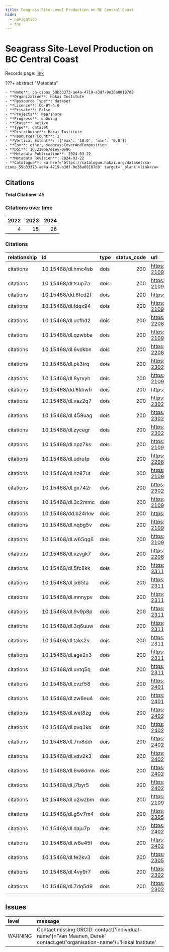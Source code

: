 ```yaml
---
title: Seagrass Site-Level Production on BC Central Coast
hide:
  - navigation
  - toc
---
```


# Seagrass Site-Level Production on BC Central Coast

Records page: <a href='https://catalogue.hakai.org/dataset/ca-cioos_59b33373-ae4a-4719-a3df-0e36a08187d8' target='_blank'>link</a>

???+ abstract "Metadata"

    - **Name**: ca-cioos_59b33373-ae4a-4719-a3df-0e36a08187d8 
    - **Organization**: Hakai Institute 
    - **Ressource Type**: dataset 
    - **Licence**: CC-BY-4.0 
    - **Private**: False 
    - **Projects**: Nearshore 
    - **Progress**: onGoing 
    - **State**: active 
    - **Type**: dataset 
    - **Distributor**: Hakai Institute 
    - **Resources Count**: 2 
    - **Vertical Extent**: [{'max': '10.0', 'min': '0.0'}] 
    - **Eov**: other, seagrassCoverAndComposition 
    - **Doi**: 10.21966/ezev-0v96 
    - **Metadata Publication**: 2024-03-22 
    - **Metadata Revision**: 2024-03-22 
    - **Catalogue**: <a href='https://catalogue.hakai.org/dataset/ca-cioos_59b33373-ae4a-4719-a3df-0e36a08187d8' target='_blank'>link</a> 

<div id='map'></div>


## Citations

**Total Citations**: 45

### Citations over time

|   2022 |   2023 |   2024 |
|-------:|-------:|-------:|
|      4 |     15 |     26 |

### Citations

| relationship   | id                 | type   |   status_code | url                                                              |
|:---------------|:-------------------|:-------|--------------:|:-----------------------------------------------------------------|
| citations      | 10.15468/dl.hmc4sb | dois   |           200 | https://www.gbif.org/occurrence/download/0035410-210914110416597 |
| citations      | 10.15468/dl.tsup7a | dois   |           200 | https://www.gbif.org/occurrence/download/0022372-210914110416597 |
| citations      | 10.15468/dd.6fcd2f | dois   |           200 | https://www.gbif.org/derivedDataset/10.15468/dd.6fcd2f           |
| citations      | 10.15468/dl.fdqx94 | dois   |           200 | https://www.gbif.org/occurrence/download/0374666-210914110416597 |
| citations      | 10.15468/dl.ucfhd2 | dois   |           200 | https://www.gbif.org/occurrence/download/0031553-220831081235567 |
| citations      | 10.15468/dl.qzwbba | dois   |           200 | https://www.gbif.org/occurrence/download/0357632-210914110416597 |
| citations      | 10.15468/dl.6vdkbn | dois   |           200 | https://www.gbif.org/occurrence/download/0202111-220831081235567 |
| citations      | 10.15468/dl.pk3trq | dois   |           200 | https://www.gbif.org/occurrence/download/0015281-230224095556074 |
| citations      | 10.15468/dl.8yrvyh | dois   |           200 | https://www.gbif.org/occurrence/download/0026529-210914110416597 |
| citations      | 10.15468/dd.6khwfr | dois   |           200 | https://www.gbif.org/derivedDataset/10.15468/dd.6khwfr           |
| citations      | 10.15468/dl.vaz2q7 | dois   |           200 | https://www.gbif.org/occurrence/download/0153614-230224095556074 |
| citations      | 10.15468/dl.459uag | dois   |           200 | https://www.gbif.org/occurrence/download/0153750-230224095556074 |
| citations      | 10.15468/dl.zycegr | dois   |           200 | https://www.gbif.org/occurrence/download/0154599-230224095556074 |
| citations      | 10.15468/dl.npz7ks | dois   |           200 | https://www.gbif.org/occurrence/download/0335981-210914110416597 |
| citations      | 10.15468/dl.udrufp | dois   |           200 | https://www.gbif.org/occurrence/download/0008238-220831081235567 |
| citations      | 10.15468/dl.hz87ut | dois   |           200 | https://www.gbif.org/occurrence/download/0329964-210914110416597 |
| citations      | 10.15468/dl.gx742r | dois   |           200 | https://www.gbif.org/occurrence/download/0136854-230224095556074 |
| citations      | 10.15468/dl.3c2mmc | dois   |           200 | https://www.gbif.org/occurrence/download/0329580-210914110416597 |
| citations      | 10.15468/dd.b24rkw | dois   |           200 | https://www.gbif.org/derivedDataset/10.15468/dd.b24rkw           |
| citations      | 10.15468/dl.nqbg5v | dois   |           200 | https://www.gbif.org/occurrence/download/0164772-210914110416597 |
| citations      | 10.15468/dl.w65qg6 | dois   |           200 | https://www.gbif.org/occurrence/download/0179615-210914110416597 |
| citations      | 10.15468/dl.vzvgk7 | dois   |           200 | https://www.gbif.org/occurrence/download/0202277-220831081235567 |
| citations      | 10.15468/dl.5fc8kk | dois   |           200 | https://www.gbif.org/occurrence/download/0054404-231120084113126 |
| citations      | 10.15468/dl.jx65ta | dois   |           200 | https://www.gbif.org/occurrence/download/0055839-231120084113126 |
| citations      | 10.15468/dl.mnnypv | dois   |           200 | https://www.gbif.org/occurrence/download/0057790-231120084113126 |
| citations      | 10.15468/dl.9v9p8p | dois   |           200 | https://www.gbif.org/occurrence/download/0059235-231120084113126 |
| citations      | 10.15468/dl.3q6uuw | dois   |           200 | https://www.gbif.org/occurrence/download/0067446-231120084113126 |
| citations      | 10.15468/dl.taks2v | dois   |           200 | https://www.gbif.org/occurrence/download/0071972-231120084113126 |
| citations      | 10.15468/dl.age2x3 | dois   |           200 | https://www.gbif.org/occurrence/download/0075355-231120084113126 |
| citations      | 10.15468/dl.uvtq5q | dois   |           200 | https://www.gbif.org/occurrence/download/0081057-231120084113126 |
| citations      | 10.15468/dl.cvzf58 | dois   |           200 | https://www.gbif.org/occurrence/download/0000453-240130105604617 |
| citations      | 10.15468/dl.zw6eu4 | dois   |           200 | https://www.gbif.org/occurrence/download/0006559-240130105604617 |
| citations      | 10.15468/dl.wet8zg | dois   |           200 | https://www.gbif.org/occurrence/download/0002060-240202131308920 |
| citations      | 10.15468/dl.pvq3kb | dois   |           200 | https://www.gbif.org/occurrence/download/0005476-240202131308920 |
| citations      | 10.15468/dl.7m8ddr | dois   |           200 | https://www.gbif.org/occurrence/download/0009271-240202131308920 |
| citations      | 10.15468/dl.vdv2k3 | dois   |           200 | https://www.gbif.org/occurrence/download/0010704-240202131308920 |
| citations      | 10.15468/dl.6w6dmn | dois   |           200 | https://www.gbif.org/occurrence/download/0003450-240216155721649 |
| citations      | 10.15468/dl.j7byr5 | dois   |           200 | https://www.gbif.org/occurrence/download/0018622-240216155721649 |
| citations      | 10.15468/dl.u2wzbm | dois   |           200 | https://www.gbif.org/occurrence/download/0197144-210914110416597 |
| citations      | 10.15468/dl.g5v7m4 | dois   |           200 | https://www.gbif.org/occurrence/download/0062705-230530130749713 |
| citations      | 10.15468/dl.daju7p | dois   |           200 | https://www.gbif.org/occurrence/download/0023719-240216155721649 |
| citations      | 10.15468/dl.w8e45f | dois   |           200 | https://www.gbif.org/occurrence/download/0023720-240216155721649 |
| citations      | 10.15468/dl.fe2kv3 | dois   |           200 | https://www.gbif.org/occurrence/download/0005636-230530130749713 |
| citations      | 10.15468/dl.4vy9r7 | dois   |           200 | https://www.gbif.org/occurrence/download/0014654-230224095556074 |
| citations      | 10.15468/dl.7dq5d9 | dois   |           200 | https://www.gbif.org/occurrence/download/0227172-230224095556074 |




## Issues
| level   | message                                                                                                                  |
|:--------|:-------------------------------------------------------------------------------------------------------------------------|
| WARNING | Contact missing ORCID: contact['individual-name']='Van Maanen, Derek' contact.get('organisation-name')='Hakai Institute' |


<script>
   document.addEventListener("DOMContentLoaded", function() {
    var map = L.map('map').setView([51.505, -125.09], 5);
    L.tileLayer('https://tile.openstreetmap.org/{z}/{x}/{y}.png', {
        maxZoom: 19,
        attribution: '&copy; <a href="http://www.openstreetmap.org/copyright">OpenStreetMap</a>'
    }).addTo(map);
    var geojsonFeature = {
        "type": "Feature",
        "properties": {
            "name" : "Seagrass Site-Level Production on BC Central Coast"
        },
        "geometry": {'type': 'Polygon', 'coordinates': [[[-128.98931373, 50.8340959], [-127.03580726, 50.8340959], [-127.03580726, 52.33530479], [-128.98931373, 52.33530479], [-128.98931373, 50.8340959]]]}
    }
    L.geoJSON(geojsonFeature).addTo(map);
   })
</script>
